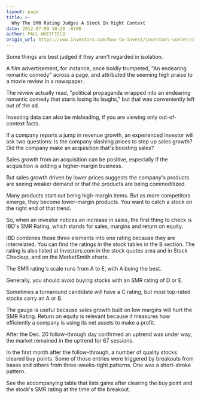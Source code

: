 ```yaml
---
layout: page
title: >-
  Why The SMR Rating Judges A Stock In Right Context
date: 2012-07-09 18:20 -0700
author: PAUL WHITFIELD
origin_url: https://www.investors.com/how-to-invest/investors-corner/smr-rating-helps-judge-wall-street-growth-stocks
---
```





Some things are best judged if they aren't regarded in isolation.


A film advertisement, for instance, once boldly trumpeted, "An endearing romantic comedy" across a page, and attributed the seeming high praise to a movie review in a newspaper.


The review actually read, "political propaganda wrapped into an endearing romantic comedy that starts losing its laughs," but that was conveniently left out of the ad.


Investing data can also be misleading, if you are viewing only out-of-context facts.


If a company reports a jump in revenue growth, an experienced investor will ask two questions: Is the company slashing prices to step up sales growth? Did the company make an acquisition that's boosting sales?


Sales growth from an acquisition can be positive, especially if the acquisition is adding a higher-margin business.


But sales growth driven by lower prices suggests the company's products are seeing weaker demand or that the products are being commoditized.


Many products start out being high-margin items. But as more competitors emerge, they become lower-margin products. You want to catch a stock on the right end of that trend.


So, when an investor notices an increase in sales, the first thing to check is IBD's SMR Rating, which stands for sales, margins and return on equity.


IBD combines those three elements into one rating because they are interrelated. You can find the ratings in the stock tables in the B section. The rating is also listed at Investors.com in the stock quotes area and in Stock Checkup, and on the MarketSmith charts.


The SMR rating's scale runs from A to E, with A being the best.


Generally, you should avoid buying stocks with an SMR rating of D or E.


Sometimes a turnaround candidate will have a C rating, but most top-rated stocks carry an A or B.


The gauge is useful because sales growth built on low margins will hurt the SMR Rating. Return on equity is relevant because it measures how efficiently a company is using its net assets to make a profit.


After the Dec. 20 follow-through day confirmed an uptrend was under way, the market remained in the uptrend for 67 sessions.


In the first month after the follow-through, a number of quality stocks cleared buy points. Some of those entries were triggered by breakouts from bases and others from three-weeks-tight patterns. One was a short-stroke pattern.


See the accompanying table that lists gains after clearing the buy point and the stock's SMR rating at the time of the breakout.




